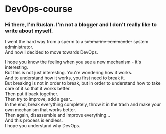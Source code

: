 # DevOps-course

### Hi there, I'm Ruslan. I'm not a blogger and I don't really like to write about myself.
  
I went the hard way from a sperm to a <del>submarine commander</del> system administrator.  
And now I decided to move towards DevOps.  

I hope you know the feeling when you see a new mechanism - it's interesting.  
But this is not just interesting. You're wondering how it works.  
And to understand how it works, you first need to break it.  
But breaking is not in order to break, but in order to understand how to take care of it so that it works better.  
Then put it back together.  
Then try to improve, add a gear...  
In the end, break everything completely, throw it in the trash and make your own mechanism that works better.  
Then again, disassemble and improve everything...  
And this process is endless.  
I hope you understand why DevOps.  


